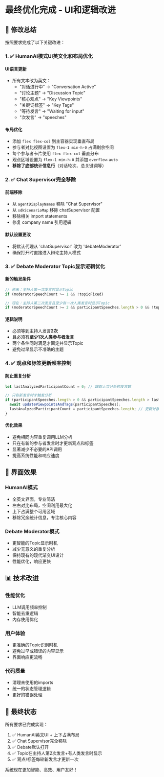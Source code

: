 # 最终优化完成 - UI和逻辑改进

## 🎯 修改总结

按照要求完成了以下关键改进：

### 1. ✅ HumanAI模式UI英文化和布局优化

#### UI语言更新
- 所有文本改为英文：
  - "对话进行中" → "Conversation Active"
  - "讨论主题" → "Discussion Topic"
  - "核心观点" → "Key Viewpoints"
  - "关键词标签" → "Key Tags"
  - "等待发言" → "Waiting for input"
  - "次发言" → "speeches"

#### 布局优化
- 添加 `flex flex-col` 到主容器实现垂直布局
- 参与者对比视图设置为 `flex-1 min-h-0` 占满剩余空间
- 每个参与者卡片使用 `flex flex-col` 垂直分布
- 观点区域设置为 `flex-1 min-h-0` 并添加 `overflow-auto`
- **移除了底部统计信息行**（对话轮次、总关键词等）

### 2. ✅ Chat Supervisor完全移除

#### 前端移除
- 从 `agentDisplayNames` 移除 "Chat Supervisor"
- 从 `sdkScenarioMap` 移除 chatSupervisor 配置
- 移除相关 import statements
- 修复 company name 引用逻辑

#### 默认设置更改
- 将默认代理从 'chatSupervisor' 改为 'debateModerator'
- 确保打开时直接进入辩论主持人模式

### 3. ✅ Debate Moderator Topic显示逻辑优化

#### 新的触发条件
```typescript
// 原来：主持人第一次发言时显示Topic
if (moderatorSpeechCount >= 1 && !topicFixed)

// 现在：主持人第二次发言且至少有一次人类发言时显示Topic
if (moderatorSpeechCount >= 2 && participantSpeeches.length > 0 && !topicFixed)
```

#### 逻辑说明
- 必须等到主持人发言**2次**
- 且必须有**至少1次人类参与者发言**
- 两个条件同时满足才固定并显示Topic
- 避免过早显示不准确的主题

### 4. ✅ 观点和标签更新频率控制

#### 防止重复分析
```typescript
let lastAnalyzedParticipantCount = 0; // 跟踪上次分析的发言数

// 只有新发言时才触发分析
if (participantSpeeches.length > 0 && participantSpeeches.length > lastAnalyzedParticipantCount) {
  await updateViewpointsAndTags(participantSpeeches);
  lastAnalyzedParticipantCount = participantSpeeches.length; // 更新计数器
}
```

#### 优化效果
- 避免相同内容重复调用LLM分析
- 只在有新的参与者发言时才更新观点和标签
- 显著减少不必要的API调用
- 提高系统性能和响应速度

## 🎨 界面效果

### HumanAI模式
- 全英文界面，专业简洁
- 左右对比布局，空间利用最大化
- 上下占满整个可用区域
- 移除冗余统计信息，专注核心内容

### Debate Moderator模式
- 更智能的Topic显示时机
- 减少无意义的重复分析
- 保持现有的现代渐变UI设计
- 性能优化，响应更快

## 📊 技术改进

### 性能优化
- LLM调用频率控制
- 智能去重逻辑
- 内存使用优化

### 用户体验
- 更准确的Topic识别时机
- 避免过早或错误的内容显示
- 界面响应更流畅

### 代码质量
- 清理未使用的imports
- 统一的状态管理逻辑
- 更好的错误处理

## 🚀 最终状态

所有要求已完成实现：
1. ✅ HumanAI英文UI + 上下占满布局
2. ✅ Chat Supervisor完全移除
3. ✅ Debate默认打开
4. ✅ Topic在主持人第2次发言+有人类发言时显示
5. ✅ 观点/标签每轮新发言才更新一次

系统现在更加智能、高效、用户友好！
